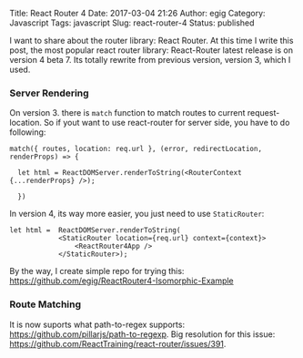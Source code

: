 Title: React Router 4
Date: 2017-03-04 21:26
Author: egig
Category: Javascript
Tags: javascript
Slug: react-router-4
Status: published

I want to share about the router library: React Router. At this time I write this post, the most popular react router library: React-Router latest release is on version 4 beta 7. Its totally rewrite from previous version, version 3, which I used.

### Server Rendering
On version 3. there is `match` function to match routes to current request-location. So if yout want to use react-router for server side, you have to do following:

```
match({ routes, location: req.url }, (error, redirectLocation, renderProps) => {

  let html = ReactDOMServer.renderToString(<RouterContext {...renderProps} />);

  })
```

In version 4, its way more easier, you just need to use `StaticRouter`:


```
let html =  ReactDOMServer.renderToString(
			<StaticRouter location={req.url} context={context}>
				<ReactRouter4App />
			</StaticRouter>);
```

By the way, I create simple repo for trying this: <https://github.com/egig/ReactRouter4-Isomorphic-Example>

### Route Matching

It is now suports what path-to-regex supports: <https://github.com/pillarjs/path-to-regexp>. Big resolution for this issue: <https://github.com/ReactTraining/react-router/issues/391>.
